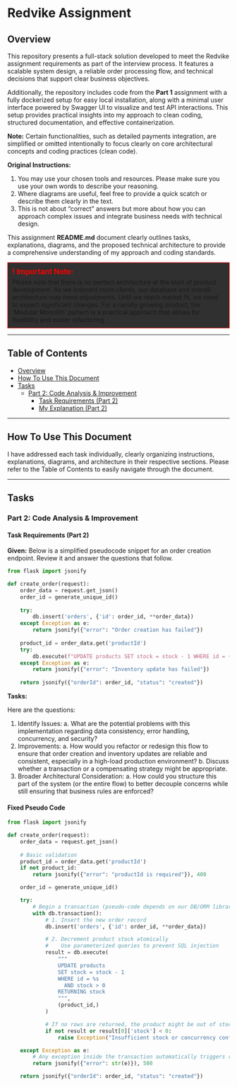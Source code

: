 # Redvike Assignment

## Overview

This repository presents a full-stack solution developed to meet the Redvike assignment requirements as part of the interview process. It features a scalable system design, a reliable order processing flow, and technical decisions that support clear business objectives.

Additionally, the repository includes code from the **Part 1** assignment with a fully dockerized setup for easy local installation, along with a minimal user interface powered by Swagger UI to visualize and test API interactions. This setup provides practical insights into my approach to clean coding, structured documentation, and effective containerization.

**Note:** Certain functionalities, such as detailed payments integration, are simplified or omitted intentionally to focus clearly on core architectural concepts and coding practices (clean code).

**Original Instructions:**

1. You may use your chosen tools and resources. Please make sure you use your own words to describe your reasoning.
2. Where diagrams are useful, feel free to provide a quick scatch or describe
   them clearly in the text.
3. This is not about “correct” answers but more about how you can approach
   complex issues and integrate business needs with technical design.

This assignment **README.md** document clearly outlines tasks, explanations, diagrams, and the proposed technical architecture to provide a comprehensive understanding of my approach and coding standards.

<div style="border: 1px solid red; padding: 10px; margin: 10px 0; background-color: #303030;">
  <strong style="color: red; font-size: 1.2em;">&#33; Important Note:</strong>
  <p style="margin: 5px 0 0 0;">
    Please note that there is no perfect architecture at the start of product development. As we onboard more clients, our database and overall architecture may need adjustments. Until we reach market fit, we need to expect significant changes. For a rapidly growing product, the ‘Modular Monolith’ pattern is a practical approach that allows for flexibility and easier refactoring.
  </p>
</div>

---

## Table of Contents

- [Overview](#overview)
- [How To Use This Document](#how-to-use-this-document)
- [Tasks](#tasks)
  - [Part 2: Code Analysis & Improvement](#part-2-code-analysis--improvement)
    - [Task Requirements (Part 2)](#task-requirements-part-2)
    - [My Explanation (Part 2)](#my-explanation-part-2)

---

## How To Use This Document

I have addressed each task individually, clearly organizing instructions, explanations, diagrams, and architecture in their respective sections. Please refer to the Table of Contents to easily navigate through the document.

---

## Tasks

### Part 2: Code Analysis & Improvement

#### Task Requirements (Part 2)

**Given:**
Below is a simplified pseudocode snippet for an order creation endpoint. Review it
and answer the questions that follow.

```python
from flask import jsonify

def create_order(request):
    order_data = request.get_json()
    order_id = generate_unique_id()
    
    try:
        db.insert('orders', {'id': order_id, **order_data})
    except Exception as e:
        return jsonify({"error": "Order creation has failed"})
    
    product_id = order_data.get('productId')
    try:
        db.execute(f"UPDATE products SET stock = stock - 1 WHERE id = {product_id}")
    except Exception as e:
        return jsonify({"error": "Inventory update has failed"})
    
    return jsonify({"orderId": order_id, "status": "created"})
```

**Tasks:**

Here are the questions:
1. Identify Issues:
   a. What are the potential problems with this implementation regarding data
   consistency, error handling, concurrency, and security?
2. Improvements:
   a. How would you refactor or redesign this flow to ensure that order creation
   and inventory updates are reliable and consistent, especially in a high-load
   production environment?
   b. Discuss whether a transaction or a compensating strategy might be
   appropriate.
3. Broader Architectural Consideration:
   a. How could you structure this part of the system (or the entire flow) to
   better decouple concerns while still ensuring that business rules are
   enforced?

#### Fixed Pseudo Code
```python
from flask import jsonify

def create_order(request):
    order_data = request.get_json()
    
    # Basic validation
    product_id = order_data.get('productId')
    if not product_id:
        return jsonify({"error": "productId is required"}), 400

    order_id = generate_unique_id()

    try:
        # Begin a transaction (pseudo-code depends on our DB/ORM library)
        with db.transaction():
            # 1. Insert the new order record
            db.insert('orders', {'id': order_id, **order_data})

            # 2. Decrement product stock atomically
            #    Use parameterized queries to prevent SQL injection
            result = db.execute(
                """
                UPDATE products
                SET stock = stock - 1
                WHERE id = %s
                  AND stock > 0
                RETURNING stock
                """,
                (product_id,)
            )

            # If no rows are returned, the product might be out of stock or invalid
            if not result or result[0]['stock'] < 0:
                raise Exception("Insufficient stock or concurrency conflict")

    except Exception as e:
        # Any exception inside the transaction automatically triggers rollback
        return jsonify({"error": str(e)}), 500

    return jsonify({"orderId": order_id, "status": "created"})
```
